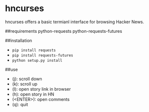 hncurses
========

hncurses offers a basic termianl interface for browsing Hacker News.

##requirements
python-requests
python-requests-futures

##installation
- `pip install requests`
- `pip install requests-futures`
- `python setup.py install`

##use
- (j): scroll down
- (k): scroll up
- (l): open story link in browser
- (h): open story in HN
- (\<ENTER\>): open comments
- (q): quit
